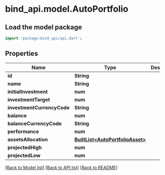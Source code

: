 # bind_api.model.AutoPortfolio

## Load the model package
```dart
import 'package:bind_api/api.dart';
```

## Properties
Name | Type | Description | Notes
------------ | ------------- | ------------- | -------------
**id** | **String** |  | [optional] 
**name** | **String** |  | [optional] 
**initialInvestment** | **num** |  | [optional] 
**investmentTarget** | **num** |  | [optional] 
**investmentCurrencyCode** | **String** |  | [optional] 
**balance** | **num** |  | [optional] 
**balanceCurrencyCode** | **String** |  | [optional] 
**performance** | **num** |  | [optional] 
**assetsAllocation** | [**BuiltList&lt;AutoPortfolioAsset&gt;**](AutoPortfolioAsset.md) |  | [optional] 
**projectedHigh** | **num** |  | [optional] 
**projectedLow** | **num** |  | [optional] 

[[Back to Model list]](../README.md#documentation-for-models) [[Back to API list]](../README.md#documentation-for-api-endpoints) [[Back to README]](../README.md)


